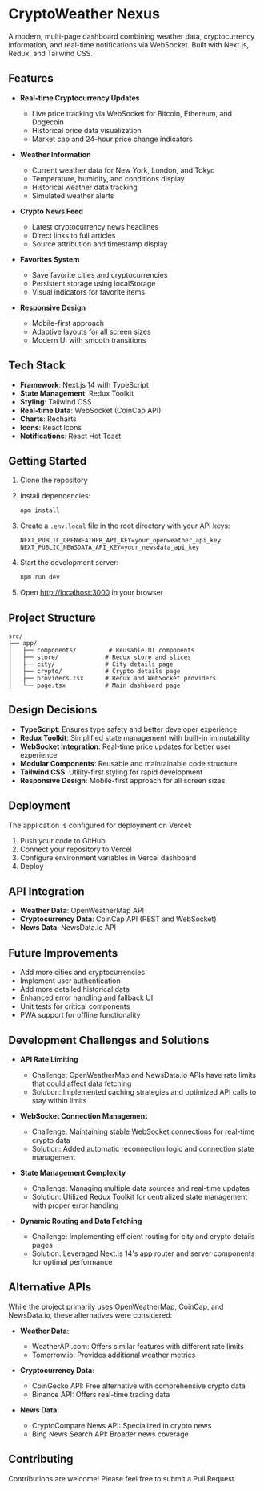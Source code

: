 # CryptoWeather Nexus

A modern, multi-page dashboard combining weather data, cryptocurrency information, and real-time notifications via WebSocket. Built with Next.js, Redux, and Tailwind CSS.

## Features

- **Real-time Cryptocurrency Updates**
  - Live price tracking via WebSocket for Bitcoin, Ethereum, and Dogecoin
  - Historical price data visualization
  - Market cap and 24-hour price change indicators

- **Weather Information**
  - Current weather data for New York, London, and Tokyo
  - Temperature, humidity, and conditions display
  - Historical weather data tracking
  - Simulated weather alerts

- **Crypto News Feed**
  - Latest cryptocurrency news headlines
  - Direct links to full articles
  - Source attribution and timestamp display

- **Favorites System**
  - Save favorite cities and cryptocurrencies
  - Persistent storage using localStorage
  - Visual indicators for favorite items

- **Responsive Design**
  - Mobile-first approach
  - Adaptive layouts for all screen sizes
  - Modern UI with smooth transitions

## Tech Stack

- **Framework**: Next.js 14 with TypeScript
- **State Management**: Redux Toolkit
- **Styling**: Tailwind CSS
- **Real-time Data**: WebSocket (CoinCap API)
- **Charts**: Recharts
- **Icons**: React Icons
- **Notifications**: React Hot Toast

## Getting Started

1. Clone the repository

2. Install dependencies:
   ```bash
   npm install
   ```

3. Create a `.env.local` file in the root directory with your API keys:
   ```env
   NEXT_PUBLIC_OPENWEATHER_API_KEY=your_openweather_api_key
   NEXT_PUBLIC_NEWSDATA_API_KEY=your_newsdata_api_key
   ```

4. Start the development server:
   ```bash
   npm run dev
   ```

5. Open [http://localhost:3000](http://localhost:3000) in your browser

## Project Structure

```
src/
├── app/
│   ├── components/         # Reusable UI components
│   ├── store/             # Redux store and slices
│   ├── city/              # City details page
│   ├── crypto/            # Crypto details page
│   ├── providers.tsx      # Redux and WebSocket providers
│   └── page.tsx           # Main dashboard page
```

## Design Decisions

- **TypeScript**: Ensures type safety and better developer experience
- **Redux Toolkit**: Simplified state management with built-in immutability
- **WebSocket Integration**: Real-time price updates for better user experience
- **Modular Components**: Reusable and maintainable code structure
- **Tailwind CSS**: Utility-first styling for rapid development
- **Responsive Design**: Mobile-first approach for all screen sizes

## Deployment

The application is configured for deployment on Vercel:

1. Push your code to GitHub
2. Connect your repository to Vercel
3. Configure environment variables in Vercel dashboard
4. Deploy

## API Integration

- **Weather Data**: OpenWeatherMap API
- **Cryptocurrency Data**: CoinCap API (REST and WebSocket)
- **News Data**: NewsData.io API

## Future Improvements

- Add more cities and cryptocurrencies
- Implement user authentication
- Add more detailed historical data
- Enhanced error handling and fallback UI
- Unit tests for critical components
- PWA support for offline functionality

## Development Challenges and Solutions

- **API Rate Limiting**
  - Challenge: OpenWeatherMap and NewsData.io APIs have rate limits that could affect data fetching
  - Solution: Implemented caching strategies and optimized API calls to stay within limits

- **WebSocket Connection Management**
  - Challenge: Maintaining stable WebSocket connections for real-time crypto data
  - Solution: Added automatic reconnection logic and connection state management

- **State Management Complexity**
  - Challenge: Managing multiple data sources and real-time updates
  - Solution: Utilized Redux Toolkit for centralized state management with proper error handling

- **Dynamic Routing and Data Fetching**
  - Challenge: Implementing efficient routing for city and crypto details pages
  - Solution: Leveraged Next.js 14's app router and server components for optimal performance

## Alternative APIs

While the project primarily uses OpenWeatherMap, CoinCap, and NewsData.io, these alternatives were considered:

- **Weather Data**:
  - WeatherAPI.com: Offers similar features with different rate limits
  - Tomorrow.io: Provides additional weather metrics

- **Cryptocurrency Data**:
  - CoinGecko API: Free alternative with comprehensive crypto data
  - Binance API: Offers real-time trading data

- **News Data**:
  - CryptoCompare News API: Specialized in crypto news
  - Bing News Search API: Broader news coverage

## Contributing

Contributions are welcome! Please feel free to submit a Pull Request.